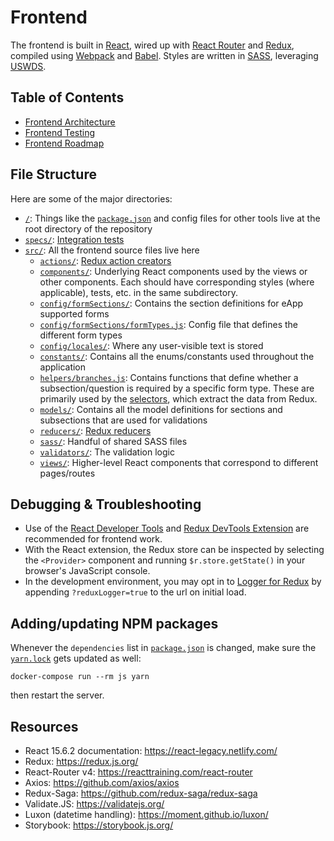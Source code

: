 # Frontend

The frontend is built in [React](https://reactjs.org/), wired up with [React Router](https://reacttraining.com/react-router/) and [Redux](https://redux.js.org), compiled using [Webpack](https://webpack.js.org/) and [Babel](https://babeljs.io). Styles are written in [SASS](https://sass-lang.com/), leveraging [USWDS](https://designsystem.digital.gov/).

## Table of Contents

- [Frontend Architecture](frontend-architecture.md)
- [Frontend Testing](frontend-testing.md)
- [Frontend Roadmap](frontend-roadmap.md)

## File Structure

Here are some of the major directories:

- [`/`](..): Things like the [`package.json`](../package.json) and config files for other tools live at the root directory of the repository
- [`specs/`](../specs): [Integration tests](../specs/README.md)
- [`src/`](../src): All the frontend source files live here
  - [`actions/`](../src/actions): [Redux action creators](https://redux.js.org/basics/actions#action-creators)
  - [`components/`](../src/components): Underlying React components used by the views or other components. Each should have corresponding styles (where applicable), tests, etc. in the same subdirectory.
  - [`config/formSections/`](../src/config/formSections): Contains the section definitions for eApp supported forms
  - [`config/formSections/formTypes.js`](../src/config/formSections/formTypes.js): Config file that defines the different form types
  - [`config/locales/`](../src/config/locales): Where any user-visible text is stored
  - [`constants/`](../src/constants): Contains all the enums/constants used throughout the application
  - [`helpers/branches.js`](../src/helpers/branches): Contains functions that define whether a subsection/question is required by a specific form type. These are primarily used by the [selectors](../src/selectors/branches.js), which extract the data from Redux.
  - [`models/`](../src/models): Contains all the model definitions for sections and subsections that are used for validations
  - [`reducers/`](../src/reducers): [Redux reducers](https://redux.js.org/basics/reducers)
  - [`sass/`](../src/sass): Handful of shared SASS files
  - [`validators/`](../src/validators): The validation logic
  - [`views/`](../src/views): Higher-level React components that correspond to different pages/routes

## Debugging & Troubleshooting

- Use of the [React Developer Tools](https://github.com/facebook/react-devtools) and [Redux DevTools Extension](http://extension.remotedev.io/) are recommended for frontend work.
- With the React extension, the Redux store can be inspected by selecting the `<Provider>` component and running `$r.store.getState()` in your browser's JavaScript console.
- In the development environment, you may opt in to [Logger for Redux](https://github.com/evgenyrodionov/redux-logger) by appending `?reduxLogger=true` to the url on initial load.

## Adding/updating NPM packages

Whenever the `dependencies` list in [`package.json`](../package.json) is changed, make sure the [`yarn.lock`](../yarn.lock) gets updated as well:

```shell
docker-compose run --rm js yarn
```

then restart the server.

## Resources

- React 15.6.2 documentation: https://react-legacy.netlify.com/
- Redux: https://redux.js.org/
- React-Router v4: https://reacttraining.com/react-router
- Axios: https://github.com/axios/axios
- Redux-Saga: https://github.com/redux-saga/redux-saga
- Validate.JS: https://validatejs.org/
- Luxon (datetime handling): https://moment.github.io/luxon/
- Storybook: https://storybook.js.org/